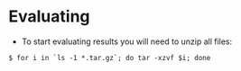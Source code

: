 # Evaluating

* To start evaluating results you will need to unzip all files:

```
$ for i in `ls -1 *.tar.gz`; do tar -xzvf $i; done
```
